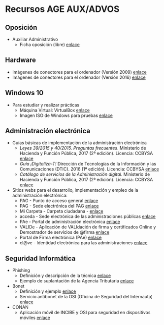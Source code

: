 # Recursos AGE AUX/ADVOS

## Oposición

- Auxiliar Administrativo
  - Ficha oposición (libre) [enlace](http://bit.ly/2IEmIJT)

## Hardware

- Imágenes de conectores para el ordenador (Versión 2009) [enlace](http://orig00.deviantart.net/1ddc/f/2009/203/1/c/computer_hardware_poster_1_7_by_sonic840.png "Imágenes de conectores y puertos v1.7")
- Imágenes de conectores para el ordenador (Versión 2016) [enlace](http://sonic840.deviantart.com/art/Computer-Hardware-Chart-2-0-587798335 "Imágenes de conectores y puertos v2.0")

## Windows 10

- Para estudiar y realizar prácticas
  - Máquina Virtual: VirtualBox [enlace](https://www.virtualbox.org/ "VirtualBox")
  - Imagen ISO de Windows para pruebas [enlace](https://tb.rg-adguard.net/ "Imágenes ISO del sistema operativo Windows")

## Administración electrónica

- Guías básicas de implementación de la administración electrónica
  - _Leyes 39/2015 y 40/2015. Preguntas frecuentes_. Ministerio de Hacienda y Función Pública, 2017 (2ª edición). Licencia: CCBYSA [enlace](http://www.minhafp.gob.es/Documentacion/Publico/PortalVarios/Nuevas_leyes_administrativas/FAQs%20LEY%2039-2015%20LEY%2040-2015.pdf "Leyes 39/2015 y 40/2015. Preguntas frecuentes")
  - _Guía ¡Digitalíza-T!_ Dirección de Tecnologías de la Información y las Comunicaciones (DTIC). 2016 (1ª edición). Licencia: CCBYSA [enlace](https://administracionelectronica.gob.es/pae_Home/dam/jcr:5d75e090-c719-4d27-8027-ba09451f20fd/GUIA-PARA-EELL-PARA-EL-CUMPLIMIENTO-DIGITAL-DE-LAS-NUEVAS-LEYES-ADMINISTRATIVAS.pdf "Guía ¡Digitalíza-T!")
  - _Catálogo de servicios de la Administración digital_. Ministerio de Hacienda y Función Pública, 2017 (2ª edición). Licencia: CCBYSA [enlace](https://administracionelectronica.gob.es/pae_Home/dam/jcr:5d070807-d512-4452-b080-0c766681d651/Catalogo_servicios_administracion_digital_v2.pdf "Catálogo de servicios de Administración digital")
- Sitios webs para el desarrollo, implementación y empleo de la administración electrónica:
  - PAG - Punto de acceso general [enlace](https://administracion.gob.es "Punto de acceso general")
  - PAG - Sede electrónica del PAG [enlace](https://sede.administracion.gob.es/ "Sede electrónica del PAG")
  - Mi Carpeta - Carpeta ciudadana - [enlace](http://sede.administracion.gob.es/carpeta "Mi Carpeta")
  - acceda - Sede electrónica de las administraciones públicas [enlace](https://sede.administracionespublicas.gob.es/ "acceda - Sede electrónica de las administraciones públicas")
  - PAe - Portal de administración electrónica [enlace](https://administracionelectronica.gob.es/pae_Home "PAe Portal administración electrónica")
  - VALIDe - Aplicación de VALIdación de firma y certificados Online y Demostrador de servicios de @firma [enlace](https://valide.redsara.es/valide)
  - Portal de Firma electrónica (PAe) [enlace](http://firmaelectronica.gob.es/ "Portal para aprender a utilizar la firma electrónica para ciudadanos, empresas y empleados públicos")
  - cl@ve - Identidad electrónica para las administraciones [enlace](http://clave.gob.es/clave_Home/clave.html "cl@ve Identidad electrónica para las administraciones")

## Seguridad Informática

- Phishing
  - Definición y descripción de la técnica [enlace](https://www.osi.es/es/banca-electronica "Phishing - Técnica")
  - Ejemplo de suplantación de la Agencia Tributaria [enlace](https://www.incibe.es/protege-tu-empresa/avisos-seguridad/nuevo-phishing-agencia-tributaria-no-piques "Phishig - Ejemplo de suplantación")
- Bonet
  - Definición y ejemplo [enlace](http://bit.ly/2A79LG0 "Antibonet OSI")
  - Servicio antibonet de la OSI (Oficina de Seguridad del Internauta) [enlace](http://bit.ly/2RF4Lzb)
- CONAN
  - Aplicación móvil de INCIBE y OSI para seguridad en dispositivos móviles [enlace](http://bit.ly/2CGkMjY)
